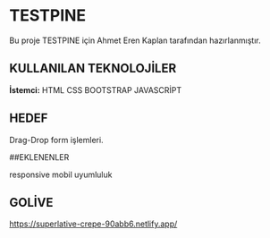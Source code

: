 
# TESTPINE

Bu proje TESTPINE için Ahmet Eren Kaplan tarafından hazırlanmıştır.



## KULLANILAN TEKNOLOJİLER

**İstemci:** HTML CSS BOOTSTRAP JAVASCRİPT


## HEDEF

Drag-Drop form işlemleri.

##EKLENENLER

responsive mobil uyumluluk

  
## GOLİVE

https://superlative-crepe-90abb6.netlify.app/
